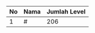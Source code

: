 | No | Nama            | Jumlah Level |
|----|-----------------|--------------|
| 1  | #    |    206        |
